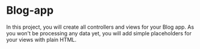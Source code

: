 # Blog-app
In this project, you will create all controllers and views for your Blog app. As you won't be processing any data yet, you will add simple placeholders for your views with plain HTML.
